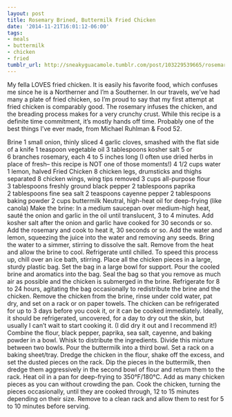 ```yaml
---
layout: post
title: Rosemary Brined, Buttermilk Fried Chicken
date: '2014-11-21T16:01:12-06:00'
tags:
- meals
- buttermilk
- chicken
- fried
tumblr_url: http://sneakyguacamole.tumblr.com/post/103229539665/rosemary-brined-buttermilk-fried-chicken
---
```

My fella LOVES fried chicken. It is easily his favorite food, which confuses me since he is a Northerner and I’m a Southerner. In our travels, we’ve had many a plate of fried chicken, so I’m proud to say that my first attempt at fried chicken is comparably good. The rosemary infuses the chicken, and the breading process makes for a very crunchy crust. While this recipe is a definite time commitment, it’s mostly hands off time. Probably one of the best things I’ve ever made, from Michael Ruhlman & Food 52.

Brine
1 small onion, thinly sliced
4 garlic cloves, smashed with the flat side of a knife
1 teaspoon vegetable oil
3 tablespoons kosher salt
5 or 6 branches rosemary, each 4 to 5 inches long (I often use dried herbs in place of fresh– this recipe is NOT one of those moments!)
4 1/2 cups water
1 lemon, halved
Fried Chicken
8 chicken legs, drumsticks and thighs separated
8 chicken wings, wing tips removed
3 cups all-purpose flour
3 tablespoons freshly ground black pepper
2 tablespoons paprika
2 tablespoons fine sea salt
2 teaspoons cayenne pepper
2 tablespoons baking powder
2 cups buttermilk
Neutral, high-heat oil for deep-frying (like canola)
Make the brine: In a medium saucepan over medium-high heat, sauté the onion and garlic in the oil until translucent, 3 to 4 minutes. Add kosher salt after the onion and garlic have cooked for 30 seconds or so. Add the rosemary and cook to heat it, 30 seconds or so. Add the water and lemon, squeezing the juice into the water and removing any seeds. Bring the water to a simmer, stirring to dissolve the salt. Remove from the heat and allow the brine to cool. Refrigerate until chilled. To speed this process up, chill over an ice bath, stirring.
Place all the chicken pieces in a large, sturdy plastic bag. Set the bag in a large bowl for support. Pour the cooled brine and aromatics into the bag. Seal the bag so that you remove as much air as possible and the chicken is submerged in the brine. Refrigerate for 8 to 24 hours, agitating the bag occasionally to redistribute the brine and the chicken.
Remove the chicken from the brine, rinse under cold water, pat dry, and set on a rack or on paper towels. The chicken can be refrigerated for up to 3 days before you cook it, or it can be cooked immediately. Ideally, it should be refrigerated, uncovered, for a day to dry out the skin, but usually I can’t wait to start cooking it. (I did dry it out and I recommend it!)
Combine the flour, black pepper, paprika, sea salt, cayenne, and baking powder in a bowl. Whisk to distribute the ingredients. Divide this mixture between two bowls.
Pour the buttermilk into a third bowl. Set a rack on a baking sheet/tray. Dredge the chicken in the flour, shake off the excess, and set the dusted pieces on the rack. Dip the pieces in the buttermilk, then dredge them aggressively in the second bowl of flour and return them to the rack.
Heat oil in a pan for deep-frying to 350°F/180°C. Add as many chicken pieces as you can without crowding the pan. Cook the chicken, turning the pieces occasionally, until they are cooked through, 12 to 15 minutes depending on their size. Remove to a clean rack and allow them to rest for 5 to 10 minutes before serving.
